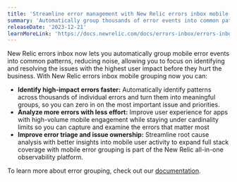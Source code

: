 ```yaml
---
title: 'Streamline error management with New Relic errors inbox mobile grouping'
summary: 'Automatically group thousands of error events into common patterns for faster triage of mobile user issues'
releaseDate: '2023-12-21'
learnMoreLink: 'https://docs.newrelic.com/docs/errors-inbox/errors-inbox/#how-groups-work'
---
```


New Relic errors inbox now lets you automatically group mobile error events into common patterns, reducing noise, allowing you to focus on identifying and resolving the issues with the highest user impact before they hurt the business. With New Relic errors inbox mobile grouping now you can:
* **Identify high-impact errors faster:** Automatically identify patterns across thousands of individual errors and turn them into meaningful groups, so you can zero in on the most important issue and priorities. 
* **Analyze more errors with less effort:** Improve user experience for apps with high-volume mobile engagement while staying under cardinality limits so you can capture and examine the errors that matter most
* **Improve error triage and issue ownership:** Streamline root cause analysis with better insights into mobile user activity to expand full stack coverage with mobile error grouping is part of the New Relic all-in-one observability platform.

To learn more about error grouping, check out our [documentation](https://docs.newrelic.com/docs/errors-inbox/errors-inbox/#how-groups-work).